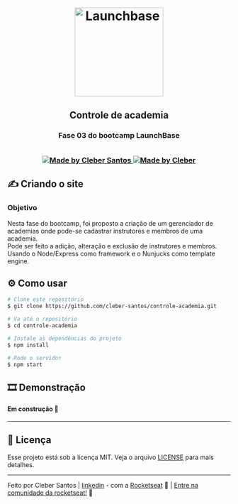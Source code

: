 <h1 align="center">
    <img alt="Launchbase" src="https://storage.googleapis.com/golden-wind/bootcamp-launchbase/logo.png" width="200px" />
</h1>

<h2 align="center">
  Controle de academia
</h2>
<h3 align="center">
  Fase 03 do bootcamp LaunchBase
<br>
<br>  

<p align="center">

  <a href="https://github.com/cleber-santos">
    <img alt="Made by Cleber Santos" src="https://img.shields.io/badge/Made%20by-Cleber Santos-orange?style=flat&logo=github">
  </a>
  <a href="https://www.linkedin.com/in/cleber-rodrigo-santos/">
    <img alt="Made by Cleber" src="https://img.shields.io/badge/LinkedIn-blue?style=flat&logo=linkedin&labelColor=blue">
  </a>

</p>

## ✍ Criando o site

### Objetivo

Nesta fase do bootcamp, foi proposto a criação de um gerenciador de academias onde pode-se cadastrar instrutores e membros de uma academia.  
Pode ser feito a adição, alteração e exclusão de instrutores e membros.  
Usando o Node/Express como framework e o Nunjucks como template engine.  

## :gear: Como usar
```bash
# Clone este repositório
$ git clone https://github.com/cleber-santos/controle-academia.git

# Va até o repositório
$ cd controle-academia

# Instale as dependências do projeto
$ npm install

# Rode o servidor
$ npm start

```

## :film_strip: Demonstração

#### Em construção 🚧
<!-- ![gif]() -->

---

## :memo: Licença

Esse projeto está sob a licença MIT. Veja o arquivo [LICENSE](/LICENSE) para mais detalhes.

---

Feito por Cleber Santos | [linkedin](https://www.linkedin.com/in/cleber-rodrigo-santos/) - com a [Rocketseat](https://rocketseat.com.br) :rocket: | [Entre na comunidade da rocketseat!](https://discordapp.com/invite/gCRAFhc) :purple_heart:
